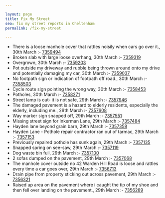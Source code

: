 ```yaml
---

layout: page
title: Fix My Street
seo: fix my street reports in Cheltenham
permalink: /fix-my-street

---
```


<!-- fix_marker starts -->

- There is a loose manhole cover that rattles noisily when cars go over it., 30th March :- [7359494](https://www.fixmystreet.com/report/7359494)
- Broken slab with large loose overhang, 30th March :- [7359319](https://www.fixmystreet.com/report/7359319)
- Overgrown, 30th March :- [7359203](https://www.fixmystreet.com/report/7359203)
- Pot outside my driveway and rubble being thrown around onto my drive and potentially damaging my car, 30th March :- [7359037](https://www.fixmystreet.com/report/7359037)
- No footpath sign or indication of footpath off road., 30th March :- [7358503](https://www.fixmystreet.com/report/7358503)
- Cycle route sign pointing the wrong way, 30th March :- [7358453](https://www.fixmystreet.com/report/7358453)
- Potholes, 30th March :- [7358271](https://www.fixmystreet.com/report/7358271)
- Street lamp is out- it is not safe, 29th March :- [7357946](https://www.fixmystreet.com/report/7357946)
- The damaged pavement is a hazard to elderly residents, especially the elderly, including me., 29th March :- [7357608](https://www.fixmystreet.com/report/7357608)
- Way marker sign snapped off, 29th March :- [7357551](https://www.fixmystreet.com/report/7357551)
- Missing street sign for Inkerman Lane, 29th March :- [7357484](https://www.fixmystreet.com/report/7357484)
- Hayden lane beyond grain barn, 29th March :- [7357358](https://www.fixmystreet.com/report/7357358)
- Hayden Lane - Pothole repair contractor ran out of tarmac, 29th March :- [7357153](https://www.fixmystreet.com/report/7357153)
- Previously repaired pothole has sunk again, 29th March :- [7357135](https://www.fixmystreet.com/report/7357135)
- Snapped spring on see-saw, 29th March :- [7357119](https://www.fixmystreet.com/report/7357119)
- Dog waste bin full, 29th March :- [7357100](https://www.fixmystreet.com/report/7357100)
- 2 sofas dumped on the pavement, 29th March :- [7357068](https://www.fixmystreet.com/report/7357068)
- The manhole cover outside no 42 Warden Hill Road is loose and rattles every time a car goes over, 29th March :- [7356713](https://www.fixmystreet.com/report/7356713)
- Drain pipe from property sticking out across pavement, 29th March :- [7356321](https://www.fixmystreet.com/report/7356321)
- Raised up area on the pavement where i caught the tip of my shoe and then fell over landing on the pavement., 29th March :- [7356289](https://www.fixmystreet.com/report/7356289)

<!-- fix_marker ends -->